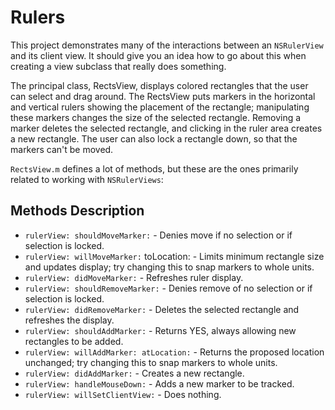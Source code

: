 Rulers
======

This project demonstrates many of the interactions between an `NSRulerView` and its client view. 
It should give you an idea how to go about this when creating a view subclass that really does something.

The principal class, RectsView, displays colored rectangles that the user can select and drag around. 
The RectsView puts markers in the horizontal and vertical rulers showing the placement of the rectangle; manipulating these markers changes the size of the selected rectangle. Removing a marker deletes the selected rectangle, and clicking in the ruler area creates a new rectangle. The user can also lock a rectangle down, so that the markers can't be moved.

`RectsView.m` defines a lot of methods, but these are the ones primarily related to working with `NSRulerViews`:

Methods Description
-------------------

* `rulerView: shouldMoveMarker:` - Denies move if no selection or if selection is locked.
* `rulerView: willMoveMarker:` toLocation: - Limits minimum rectangle size and updates display; try changing this to snap markers to whole units.
* `rulerView: didMoveMarker:` - Refreshes ruler display.
* `rulerView: shouldRemoveMarker:` - Denies remove of no selection or if selection is locked.
* `rulerView: didRemoveMarker:` - Deletes the selected rectangle and refreshes the display.
* `rulerView: shouldAddMarker:` - Returns YES, always allowing new rectangles to be added.
* `rulerView: willAddMarker: atLocation:` - Returns the proposed location unchanged; try changing this to snap markers to whole units.
* `rulerView: didAddMarker:` - Creates a new rectangle.
* `rulerView: handleMouseDown:` - Adds a new marker to be tracked.
* `rulerView: willSetClientView:` - Does nothing.

